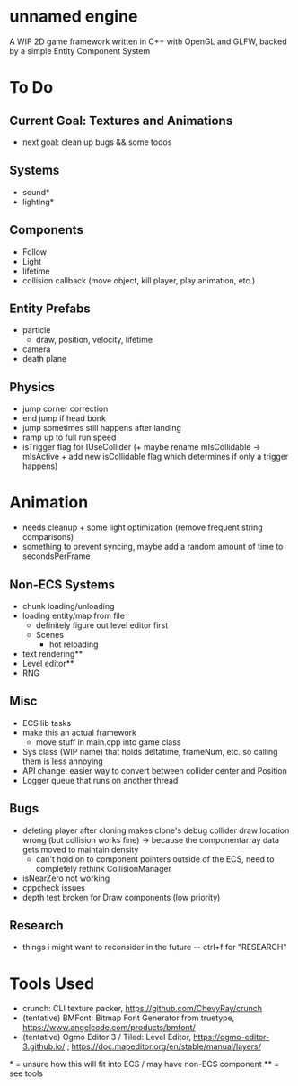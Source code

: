 # unnamed engine
A WIP 2D game framework written in C++ with OpenGL and GLFW, backed by a simple Entity Component System

# To Do 

## Current Goal: Textures and Animations
- next goal: clean up bugs && some todos

## Systems
- sound\*
- lighting\*

## Components
- Follow
- Light 
- lifetime
- collision callback (move object, kill player, play animation, etc.)

## Entity Prefabs
- particle
    - draw, position, velocity, lifetime
- camera
- death plane

## Physics
- jump corner correction
- end jump if head bonk
- jump sometimes still happens after landing 
- ramp up to full run speed
- isTrigger flag for IUseCollider (+ maybe rename mIsCollidable -> mIsActive + add new isCollidable flag which determines if only a trigger happens)

# Animation 
- needs cleanup + some light optimization (remove frequent string comparisons)
- something to prevent syncing, maybe add a random amount of time to secondsPerFrame

## Non-ECS Systems
- chunk loading/unloading
- loading entity/map from file
    - definitely figure out level editor first
    - Scenes
        - hot reloading
- text rendering\*\*
- Level editor\*\*
- RNG

## Misc
- ECS lib tasks
- make this an actual framework 
    - move stuff in main.cpp into game class
- Sys class (WIP name) that holds deltatime, frameNum, etc. so calling them is less annoying
- API change: easier way to convert between collider center and Position
- Logger queue that runs on another thread

## Bugs
- deleting player after cloning makes clone's debug collider draw location wrong (but collision works fine) -> because the componentarray data gets moved to maintain density
    - can't hold on to component pointers outside of the ECS, need to completely rethink CollisionManager
- isNearZero not working
- cppcheck issues
- depth test broken for Draw components (low priority)

## Research
- things i might want to reconsider in the future -- ctrl+f for "RESEARCH" 

# Tools Used
- crunch: CLI texture packer, https://github.com/ChevyRay/crunch
- (tentative) BMFont: Bitmap Font Generator from truetype, https://www.angelcode.com/products/bmfont/
- (tentative) Ogmo Editor 3 / Tiled: Level Editor, https://ogmo-editor-3.github.io/ ; https://doc.mapeditor.org/en/stable/manual/layers/


\* = unsure how this will fit into ECS / may have non-ECS component
\*\* = see tools
